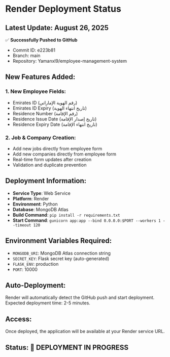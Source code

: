 # Render Deployment Status

## Latest Update: August 26, 2025

✅ **Successfully Pushed to GitHub**
- Commit ID: e223b81
- Branch: main
- Repository: Yamanxl9/employee-management-system

## New Features Added:
### 1. New Employee Fields:
- Emirates ID (رقم الهوية الإماراتي)
- Emirates ID Expiry (تاريخ انتهاء الهوية)
- Residence Number (رقم الإقامة)
- Residence Issue Date (تاريخ إصدار الإقامة)
- Residence Expiry Date (تاريخ انتهاء الإقامة)

### 2. Job & Company Creation:
- Add new jobs directly from employee form
- Add new companies directly from employee form
- Real-time form updates after creation
- Validation and duplicate prevention

## Deployment Information:
- **Service Type**: Web Service
- **Platform**: Render
- **Environment**: Python
- **Database**: MongoDB Atlas
- **Build Command**: `pip install -r requirements.txt`
- **Start Command**: `gunicorn app:app --bind 0.0.0.0:$PORT --workers 1 --timeout 120`

## Environment Variables Required:
- `MONGODB_URI`: MongoDB Atlas connection string
- `SECRET_KEY`: Flask secret key (auto-generated)
- `FLASK_ENV`: production
- `PORT`: 10000

## Auto-Deployment:
Render will automatically detect the GitHub push and start deployment.
Expected deployment time: 2-5 minutes.

## Access:
Once deployed, the application will be available at your Render service URL.

## Status: 🚀 DEPLOYMENT IN PROGRESS
